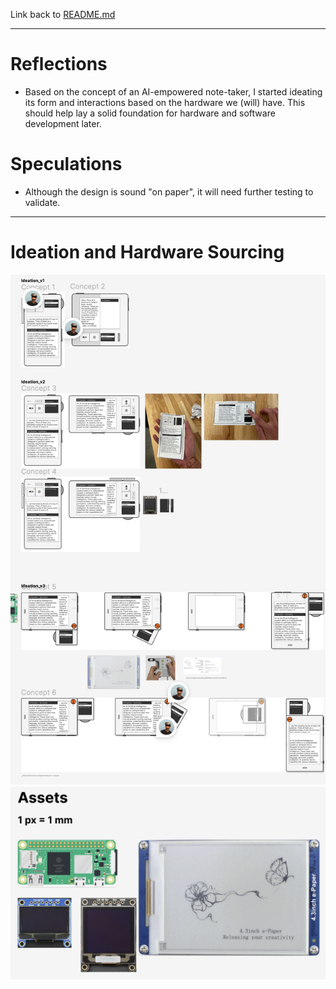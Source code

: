 Link back to [README.md](../README.md)

---
# Reflections
- Based on the concept of an AI-empowered note-taker, I started ideating its form and interactions based on the hardware we (will) have. This should help lay a solid foundation for hardware and software development later. 

# Speculations
- Although the design is sound "on paper", it will need further testing to validate. 

---


# Ideation and Hardware Sourcing
![img](_attachments/Ideation&Hardware.png)
![img](_attachments/Assets.png)

